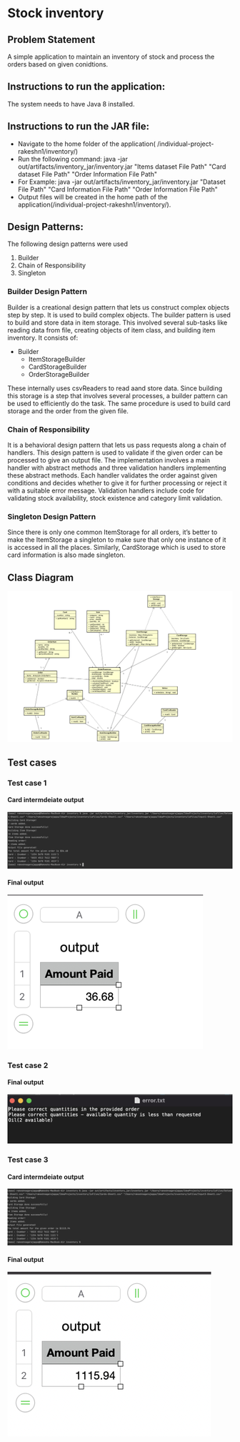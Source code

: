 # Stock inventory

## Problem Statement

A simple application to maintain an inventory of stock and process the orders based on given conidtions.

## Instructions to run the application:
The system needs to have Java 8 installed.

## Instructions to run the JAR file:
- Navigate to the home folder of the application( /individual-project-rakeshn1/inventory/)
- Run the following command: java -jar out/artifacts/inventory_jar/inventory.jar "Items dataset File Path" "Card dataset File Path" "Order Information File Path" 
- For Example: java -jar out/artifacts/inventory_jar/inventory.jar "Dataset File Path" "Card Information File Path" "Order Information File Path"
- Output files will be created in the home path of the application(/individual-project-rakeshn1/inventory/).

## Design Patterns:
The following design patterns were used
1) Builder
2) Chain of Responsibility
3) Singleton

### Builder Design Pattern
Builder is a creational design pattern that lets us construct complex objects step by step. It is used to build complex objects. The builder pattern is used to build and store data in item storage. This involved several sub-tasks like reading data from file, creating objects of item class, and building item inventory.
It consists of:
- Builder
  - ItemStorageBuilder
  - CardStorageBuilder
  - OrderStorageBuilder
  
These internally uses csvReaders to read aand store data. Since building this storage is a step that involves several processes, a builder pattern can be used to efficiently do the task. The same procedure is used to build card storage and the order from the given file.

### Chain of Responsibility
It is a behavioral design pattern that lets us pass requests along a chain of handlers. This design pattern is used to validate if the given order can be processed to give an output file. The implementation involves a main handler with abstract methods and three validation handlers implementing these abstract methods. Each handler validates the order against given conditions and decides whether to give it for further processing or reject it with a suitable error message. 
Validation handlers include code for validating stock availability, stock existence and category limit validation.

### Singleton Design Pattern
Since there is only one common ItemStorage for all orders, it’s better to make the ItemStorage a singleton to make sure that only one instance of it is accessed in all the places. Similarly, CardStorage which is used to store card information is also made singleton.

## Class Diagram
![image](https://github.com/gopinathsjsu/individual-project-rakeshn1/blob/main/images/class.png)

## Test cases
### Test case 1
#### Card intermdeiate output
![image](https://github.com/gopinathsjsu/individual-project-rakeshn1/blob/main/images/inter1.png)

#### Final output
![image](https://github.com/gopinathsjsu/individual-project-rakeshn1/blob/main/images/output1.png)

### Test case 2
#### Final output
![image](https://github.com/gopinathsjsu/individual-project-rakeshn1/blob/main/images/output2.png)

### Test case 3
#### Card intermdeiate output
![image](https://github.com/gopinathsjsu/individual-project-rakeshn1/blob/main/images/inter3.png)

#### Final output
![image](https://github.com/gopinathsjsu/individual-project-rakeshn1/blob/main/images/output3.png)
